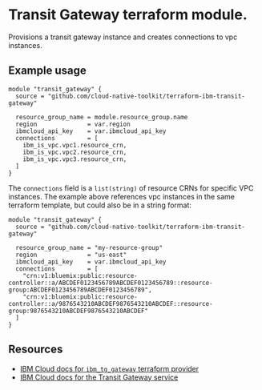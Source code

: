 # Transit Gateway terraform module.  

Provisions a transit gateway instance and creates connections to vpc instances.

## Example usage

```
module "transit_gateway" {
  source = "github.com/cloud-native-toolkit/terraform-ibm-transit-gateway"
  
  resource_group_name = module.resource_group.name
  region              = var.region
  ibmcloud_api_key    = var.ibmcloud_api_key
  connections         = [
    ibm_is_vpc.vpc1.resource_crn, 
    ibm_is_vpc.vpc2.resource_crn, 
    ibm_is_vpc.vpc3.resource_crn, 
  ]
}
```

The `connections` field is a `list(string)` of resource CRNs for specific VPC instances.   The example above references vpc instances in the same terraform template, but could also be in a string format:

```
module "transit_gateway" {
  source = "github.com/cloud-native-toolkit/terraform-ibm-transit-gateway"
  
  resource_group_name = "my-resource-group"
  region              = "us-east"
  ibmcloud_api_key    = var.ibmcloud_api_key
  connections         = [
    "crn:v1:bluemix:public:resource-controller::a/ABCDEF0123456789ABCDEF0123456789::resource-group:ABCDEF0123456789ABCDEF0123456789",
    "crn:v1:bluemix:public:resource-controller::a/9876543210ABCDEF9876543210ABCDEF::resource-group:9876543210ABCDEF9876543210ABCDEF"
  ]
}
```

## Resources

- [IBM Cloud docs for `ibm_tg_gateway` terraform provider](https://cloud.ibm.com/docs/ibm-cloud-provider-for-terraform?topic=ibm-cloud-provider-for-terraform-tg-resource)
- [IBM Cloud docs for the Transit Gateway service](https://cloud.ibm.com/docs/transit-gateway?topic=transit-gateway-getting-started)

